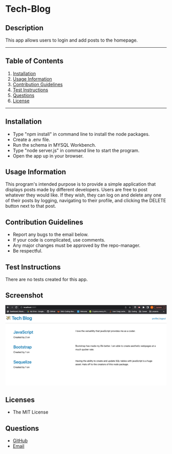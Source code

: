 # Tech-Blog

## Description

This app allows users to login and add posts to the homepage.

------------------------------

## Table of Contents

1. [Installation](#installation)
2. [Usage Information](#usage)
3. [Contribution Guidelines](#contribution)
4. [Test Instructions](#test)
5. [Questions](#questions)
6. [License](#license)

------------------------------

## Installation <a name="installation"></a>

* Type "npm install" in command line to install the node packages.
* Create a .env file.
* Run the schema in MYSQL Workbench.
* Type "node server.js" in command line to start the program.
* Open the app up in your browser.

## Usage Information <a name="usage"></a>

This program's intended purpose is to provide a simple application that displays posts made by different developers. Users are free to post whatever they would like. If they wish, they can log on and delete any one of their posts by logging, navigating to their profile, and clicking the DELETE button next to that post.

## Contribution Guidelines <a name="contribution"></a>

* Report any bugs to the email below.
* If your code is complicated, use comments.
* Any major changes must be approved by the repo-manager.
* Be respectful.

## Test Instructions <a name="test"></a>

There are no tests created for this app.

## Screenshot

![Screenshot of note-taker app](./assets/tech-blog.png)

## Licenses <a name="license"></a>

* The MIT License

## Questions <a name="questions"></a>

* [GitHub](github.com/3roses)<br>
* [Email](mailto:cleslie25@gmail.com)
